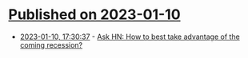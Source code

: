 # [Published on 2023-01-10](index.md)

* [2023-01-10, 17:30:37](https://news.ycombinator.com/item?id=34328350) - [Ask HN: How to best take advantage of the coming recession?](https://news.ycombinator.com/item?id=34328350)
